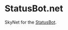 StatusBot.net
=============

SkyNet for the [StatusBot](https://github.com/lucasrangit/StatusBot.net).
